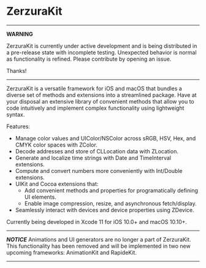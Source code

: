 # ZerzuraKit
---
**WARNING**

ZerzuraKit is currently under active development and is being distributed in a pre-release state with incomplete testing. Unexpected behavior is normal as functionality is refined. Please contribute by opening an issue.

Thanks!

---

ZerzuraKit is a versatile framework for iOS and macOS that bundles a diverse set of methods and extensions into a streamlined package. Have at your disposal an extensive library of convenient methods that allow you to code intuitively and implement complex functionality using lightweight syntax.

Features:
- Manage color values and UIColor/NSColor across sRGB, HSV, Hex, and CMYK color spaces with ZColor.
- Decode addresses and store of CLLocation data with ZLocation.
- Generate and localize time strings with Date and TimeInterval extensions.
- Compute and convert numbers more conveniently with Int/Double extensions.
- UIKit and Cocoa extensions that:
    - Add convenient methods and properties for programatically defining UI elements.
    - Enable image compression, resize, and asynchronous fetch/display.
- Seamlessly interact with devices and device properties using ZDevice.

Currently being developed in Xcode 11 for iOS 10.0+ and macOS 10.10+.

---
***NOTICE***
Animations and UI generators are no longer a part of ZerzuraKit. This functionality has been removed and will be implemented in two new upcoming frameworks: AnimationKit and RapideKit.

---
